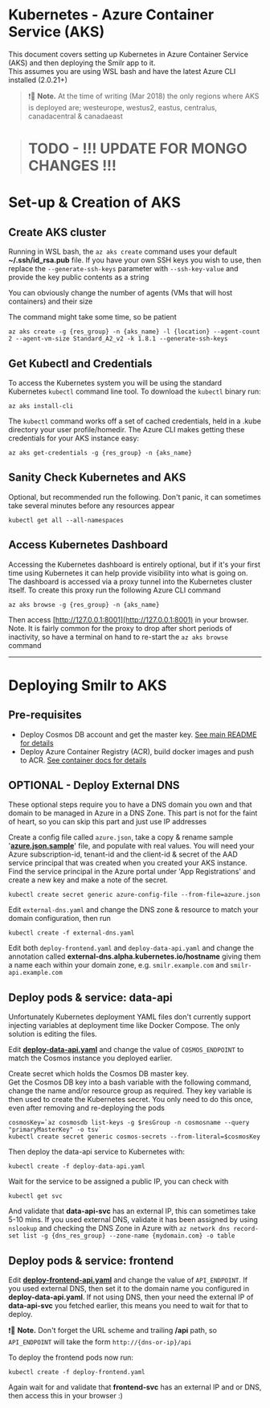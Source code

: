 # Kubernetes - Azure Container Service (AKS)
This document covers setting up Kubernetes in Azure Container Service (AKS) and then deploying the Smilr app to it.  
This assumes you are using WSL bash and have the latest Azure CLI installed (2.0.21+)

> :exclamation::speech_balloon: **Note.** At the time of writing (Mar 2018) the only regions where AKS is deployed are; westeurope, westus2, eastus, centralus, canadacentral & canadaeast

> # TODO - !!! UPDATE FOR MONGO CHANGES !!!

# Set-up & Creation of AKS

## Create AKS cluster
Running in WSL bash, the `az aks create` command uses your default **~/.ssh/id_rsa.pub** file. If you have your own SSH keys you wish to use, then replace the `--generate-ssh-keys` parameter with `--ssh-key-value` and provide the key public contents as a string

You can obviously change the number of agents (VMs that will host containers) and their size

The command might take some time, so be patient 
```
az aks create -g {res_group} -n {aks_name} -l {location} --agent-count 2 --agent-vm-size Standard_A2_v2 -k 1.8.1 --generate-ssh-keys
```

## Get Kubectl and Credentials
To access the Kubernetes system you will be using the standard Kubernetes `kubectl` command line tool. To download the `kubectl` binary run:
```
az aks install-cli
```

The `kubectl` command works off a set of cached credentials, held in a .kube directory your user profile/homedir. The Azure CLI makes getting these credentials for your AKS instance easy:
```
az aks get-credentials -g {res_group} -n {aks_name} 
```

## Sanity Check Kubernetes and AKS
Optional, but recommended run the following. Don't panic, it can sometimes take several minutes before any resources appear
```
kubectl get all --all-namespaces
```

## Access Kubernetes Dashboard 
Accessing the Kubernetes dashboard is entirely optional, but if it's your first time using Kubernetes it can help provide visibility into what is going on. The dashboard is accessed via a proxy tunnel into the Kubernetes cluster itself. To create this proxy run the following Azure CLI command
```
az aks browse -g {res_group} -n {aks_name} 
```
Then access [http://127.0.0.1:8001](http://127.0.0.1:8001) in your browser. Note. It is fairly common for the proxy to drop after short periods of inactivity, so have a terminal on hand to re-start the `az aks browse` command

---

# Deploying Smilr to AKS

## Pre-requisites 
- Deploy Cosmos DB account and get the master key. [See main README for details](/readme.md#component-4---database)
- Deploy Azure Container Registry (ACR), build docker images and push to ACR. [See container docs for details](/docs/containers.md)

## OPTIONAL - Deploy External DNS
These optional steps require you to have a DNS domain you own and that domain to be managed in Azure in a DNS Zone. This part is not for the faint of heart, so you can skip this part and just use IP addresses

Create a config file called `azure.json`, take a copy & rename sample '[**azure.json.sample**](azure.json.sample)' file, and populate with real values. You will need your Azure subscription-id, tenant-id and the client-id & secret of the AAD service principal that was created when you created your AKS instance. Find the service principal in the Azure portal under 'App Registrations' and create a new key and make a note of the secret.

```
kubectl create secret generic azure-config-file --from-file=azure.json
```

Edit `external-dns.yaml` and change the DNS zone & resource to match your domain configuration, then run
```
kubectl create -f external-dns.yaml
```

Edit both `deploy-frontend.yaml` and `deploy-data-api.yaml` and change the annotation called **external-dns.alpha.kubernetes.io&#8203;/&#8203;hostname** giving them a name each within your domain zone, e.g. `smilr.example.com` and `smilr-api.example.com`


## Deploy pods & service: data-api
Unfortunately Kubernetes deployment YAML files don't currently support injecting variables at deployment time like Docker Compose. The only solution is editing the files.

Edit [**deploy-data-api.yaml**](deploy-data-api.yaml) and change the value of `COSMOS_ENDPOINT` to match the Cosmos instance you deployed earlier. 

Create secret which holds the Cosmos DB master key.  
Get the Cosmos DB key into a bash variable with the following command, change the name and/or resource group as required. They key variable is then used to create the Kubernetes secret. You only need to do this once, even after removing and re-deploying the pods
```
cosmosKey=`az cosmosdb list-keys -g $resGroup -n cosmosname --query "primaryMasterKey" -o tsv`
kubectl create secret generic cosmos-secrets --from-literal=$cosmosKey
```

Then deploy the data-api service to Kubernetes with: 
```
kubectl create -f deploy-data-api.yaml
```
Wait for the service to be assigned a public IP, you can check with 
```
kubectl get svc
```
And validate that **data-api-svc** has an external IP, this can sometimes take 5-10 mins. If you used external DNS, validate it has been assigned by using `nslookup` and checking the DNS Zone in Azure with `az network dns record-set list -g {dns_res_group} --zone-name {mydomain.com} -o table`


## Deploy pods & service: frontend
Edit [**deploy-frontend-api.yaml**](deploy-frontend-api.yaml) and change the value of `API_ENDPOINT`. If you used external DNS, then set it to the domain name you configured in **deploy-data-api.yaml**. If not using DNS, then your need the external IP of **data-api-svc** you fetched earlier, this means you need to wait for that to deploy.

:exclamation::speech_balloon: **Note.** Don't forget the URL scheme and trailing **/api** path, so `API_ENDPOINT` will take the form `http://{dns-or-ip}/api`

To deploy the frontend pods now run: 
```
kubectl create -f deploy-frontend.yaml
```
Again wait for and validate that **frontend-svc** has an external IP and or DNS, then access this in your browser :)
